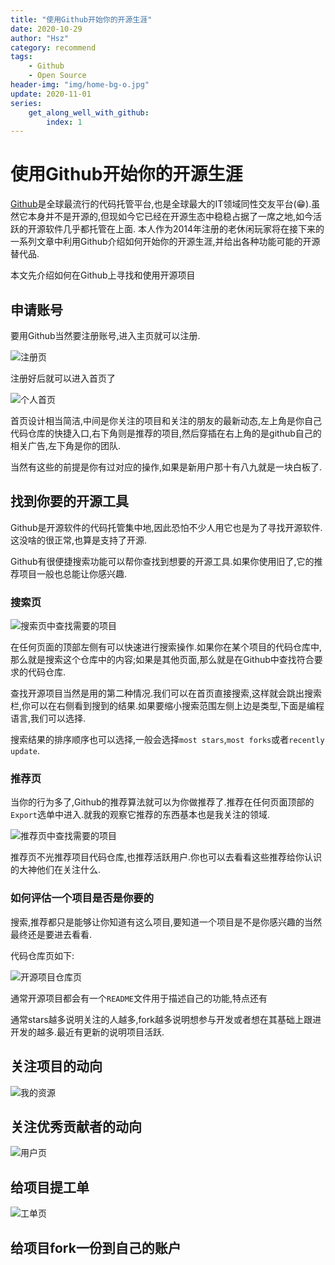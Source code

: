 ```yaml
---
title: "使用Github开始你的开源生涯"
date: 2020-10-29
author: "Hsz"
category: recommend
tags:
    - Github
    - Open Source
header-img: "img/home-bg-o.jpg"
update: 2020-11-01
series:
    get_along_well_with_github:
        index: 1
---
```

# 使用Github开始你的开源生涯

[Github](https://github.com/)是全球最流行的代码托管平台,也是全球最大的IT领域同性交友平台(😁).虽然它本身并不是开源的,但现如今它已经在开源生态中稳稳占据了一席之地,如今活跃的开源软件几乎都托管在上面.
本人作为2014年注册的老休闲玩家将在接下来的一系列文章中利用Github介绍如何开始你的开源生涯,并给出各种功能可能的开源替代品.

本文先介绍如何在Github上寻找和使用开源项目

<!--more-->

## 申请账号

要用Github当然要注册账号,进入主页就可以注册.

![注册页][1]

注册好后就可以进入首页了

![个人首页][2]

首页设计相当简洁,中间是你关注的项目和关注的朋友的最新动态,左上角是你自己代码仓库的快捷入口,右下角则是推荐的项目,然后穿插在右上角的是github自己的相关广告,左下角是你的团队.

当然有这些的前提是你有过对应的操作,如果是新用户那十有八九就是一块白板了.

## 找到你要的开源工具

Github是开源软件的代码托管集中地,因此恐怕不少人用它也是为了寻找开源软件.这没啥的很正常,也算是支持了开源.

Github有很便捷搜索功能可以帮你查找到想要的开源工具.如果你使用旧了,它的推荐项目一般也总能让你感兴趣.

### 搜索页

![搜索页中查找需要的项目][3]

在任何页面的顶部左侧有可以快速进行搜索操作.如果你在某个项目的代码仓库中,那么就是搜索这个仓库中的内容;如果是其他页面,那么就是在Github中查找符合要求的代码仓库.

查找开源项目当然是用的第二种情况.我们可以在首页直接搜索,这样就会跳出搜索栏,你可以在右侧看到搜到的结果.如果要缩小搜索范围左侧上边是类型,下面是编程语言,我们可以选择.

搜索结果的排序顺序也可以选择,一般会选择`most stars`,`most forks`或者`recently update`.

### 推荐页

当你的行为多了,Github的推荐算法就可以为你做推荐了.推荐在任何页面顶部的`Export`选单中进入.就我的观察它推荐的东西基本也是我关注的领域.

![推荐页中查找需要的项目][4]

推荐页不光推荐项目代码仓库,也推荐活跃用户.你也可以去看看这些推荐给你认识的大神他们在关注什么.

### 如何评估一个项目是否是你要的

搜索,推荐都只是能够让你知道有这么项目,要知道一个项目是不是你感兴趣的当然最终还是要进去看看.

代码仓库页如下:

![开源项目仓库页][5]

通常开源项目都会有一个`README`文件用于描述自己的功能,特点还有

通常stars越多说明关注的人越多,fork越多说明想参与开发或者想在其基础上跟进开发的越多.最近有更新的说明项目活跃.

## 关注项目的动向

![我的资源][6]

## 关注优秀贡献者的动向

![用户页][7]

## 给项目提工单

![工单页][8]

## 给项目fork一份到自己的账户


[1]: {{site.url}}/img/in-post/github/注册页.PNG
[2]: {{site.url}}/img/in-post/github/个人首页.png
[3]: {{site.url}}/img/in-post/github/搜索页.png
[4]: {{site.url}}/img/in-post/github/推荐页.png
[5]: {{site.url}}/img/in-post/github/开源项目仓库页.png
[6]: {{site.url}}/img/in-post/github/我的资源.png
[7]: {{site.url}}/img/in-post/github/用户页.png
[8]: {{site.url}}/img/in-post/github/工单页.png